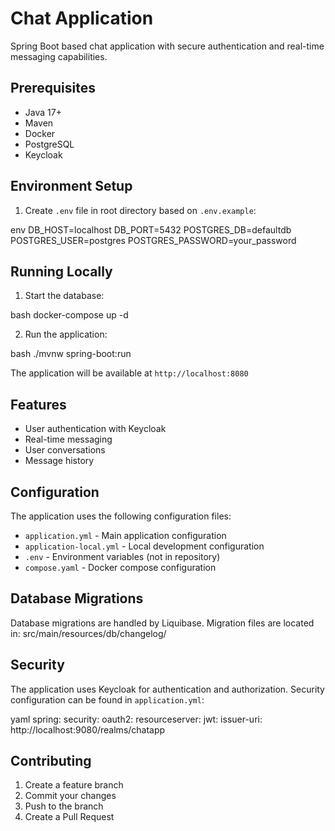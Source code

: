 # Chat Application

Spring Boot based chat application with secure authentication and real-time messaging capabilities.

## Prerequisites

- Java 17+
- Maven
- Docker
- PostgreSQL
- Keycloak

## Environment Setup

1. Create `.env` file in root directory based on `.env.example`:


env
DB_HOST=localhost
DB_PORT=5432
POSTGRES_DB=defaultdb
POSTGRES_USER=postgres
POSTGRES_PASSWORD=your_password


## Running Locally

1. Start the database:

bash
docker-compose up -d

2. Run the application:

bash
./mvnw spring-boot:run

The application will be available at `http://localhost:8080`

## Features

- User authentication with Keycloak
- Real-time messaging
- User conversations
- Message history


## Configuration

The application uses the following configuration files:

- `application.yml` - Main application configuration
- `application-local.yml` - Local development configuration
- `.env` - Environment variables (not in repository)
- `compose.yaml` - Docker compose configuration

## Database Migrations

Database migrations are handled by Liquibase. Migration files are located in:
src/main/resources/db/changelog/


## Security

The application uses Keycloak for authentication and authorization. Security configuration can be found in `application.yml`:


yaml
spring:
security:
oauth2:
resourceserver:
jwt:
issuer-uri: http://localhost:9080/realms/chatapp



## Contributing

1. Create a feature branch
2. Commit your changes
3. Push to the branch
4. Create a Pull Request

